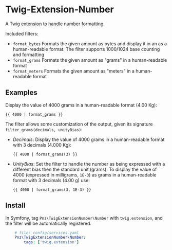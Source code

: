 # Twig-Extension-Number

A Twig extension to handle number formatting.

Included filters:
   - `format_bytes` Formats the given amount as bytes and display it in an as a human-readable format.
   The filter supports 1000/1024 base counting and formatting
   - `format_grams` Formats the given amount as "grams" in a human-readable format
   - `format_meters` Formats the given amount as "meters" in a human-readable format

## Examples

Display the value of 4000 grams in a human-readable format (4.00 Kg):
```
{{ 4000 | format_grams }}
```

The filter allows some customization of the output, given its signature `filter_grams(decimals, unityBias)`:
* *Decimals*: Display the value of 4000 grams in a human-readable format with 3 decimals (4.000 Kg):
   ```
   {{ 4000 | format_grams(3) }}
   ```
* *UnityBias*: Set the filter to handle the number as being expressed with a different bias then the standard unit (grams).
  To display the value of 4000 (expressed in milligrams, `1E-3`) as grams in a human-readable format with 3 decimals (4.00 g)
  use:
   ```
   {{ 4000 | format_grams(3, 1E-3) }}
   ```

## Install

In Symfony, tag `Pnz\TwigExtensionNumber\Number` with `twig.extension`, and the filter will be
automatically registered.

```yaml
    # file: config/services.yaml
    Pnz\TwigExtensionNumber\Number:
        tags: ['twig.extension']
```
